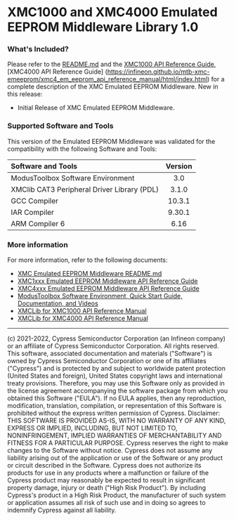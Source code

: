 # XMC1000 and XMC4000 Emulated EEPROM Middleware Library 1.0

### What's Included?
Please refer to the [README.md](./README.md) and the [XMC1000 API Reference Guide](https://infineon.github.io/mtb-xmc-emeeprom/xmc1_em_eeprom_api_reference_manual/html/index.html), [XMC4000 API Reference Guide] (https://infineon.github.io/mtb-xmc-emeeprom/xmc4_em_eeprom_api_reference_manual/html/index.html) for a complete description of the XMC Emulated EEPROM Middleware.
New in this release:
* Initial Release of XMC Emulated EEPROM Middleware.

### Supported Software and Tools
This version of the Emulated EEPROM Middleware was validated for the compatibility with the following Software and Tools:

| Software and Tools                                      | Version |
| :---                                                    | :----:  |
| ModusToolbox Software Environment                       | 3.0     |
| XMClib CAT3 Peripheral Driver Library (PDL)             | 3.1.0   |
| GCC Compiler                                            | 10.3.1  |
| IAR Compiler                                            | 9.30.1  |
| ARM Compiler 6                                          | 6.16    |

### More information
For more information, refer to the following documents:
* [XMC Emulated EEPROM Middleware README.md](./README.md)
* [XMC1xxx Emulated EEPROM Middleware API Reference Guide](https://infineon.github.io/mtb-xmc-emeeprom/xmc1_em_eeprom_api_reference_manual/html/index.html)
* [XMC4xxx Emulated EEPROM Middleware API Reference Guide](https://infineon.github.io/mtb-xmc-emeeprom/xmc4_em_eeprom_api_reference_manual/html/index.html)
* [ModusToolbox Software Environment, Quick Start Guide, Documentation, and Videos](https://www.cypress.com/products/modustoolbox-software-environment)
* [XMCLib for XMC1000 API Reference Manual](https://infineon.github.io/mtb-xmclib-cat3/xmc1_api_reference_manual/html/index.html)
* [XMCLib for XMC4000 API Reference Manual](https://infineon.github.io/mtb-xmclib-cat3/xmc4_api_reference_manual/html/index.html)

---
(c) 2021-2022, Cypress Semiconductor Corporation (an Infineon company) or an affiliate of Cypress Semiconductor Corporation.  All rights reserved.
This software, associated documentation and materials ("Software") is owned by Cypress Semiconductor Corporation or one of its affiliates ("Cypress") and is protected by and subject to worldwide patent protection (United States and foreign), United States copyright laws and international treaty provisions. Therefore, you may use this Software only as provided in the license agreement accompanying the software package from which you obtained this Software ("EULA"). If no EULA applies, then any reproduction, modification, translation, compilation, or representation of this Software is prohibited without the express written permission of Cypress.
Disclaimer: THIS SOFTWARE IS PROVIDED AS-IS, WITH NO WARRANTY OF ANY KIND, EXPRESS OR IMPLIED, INCLUDING, BUT NOT LIMITED TO, NONINFRINGEMENT, IMPLIED WARRANTIES OF MERCHANTABILITY AND FITNESS FOR A PARTICULAR PURPOSE. Cypress reserves the right to make changes to the Software without notice. Cypress does not assume any liability arising out of the application or use of the Software or any product or circuit described in the Software. Cypress does not authorize its products for use in any products where a malfunction or failure of the Cypress product may reasonably be expected to result in significant property damage, injury or death ("High Risk Product"). By including Cypress's product in a High Risk Product, the manufacturer of such system or application assumes all risk of such use and in doing so agrees to indemnify Cypress against all liability.
